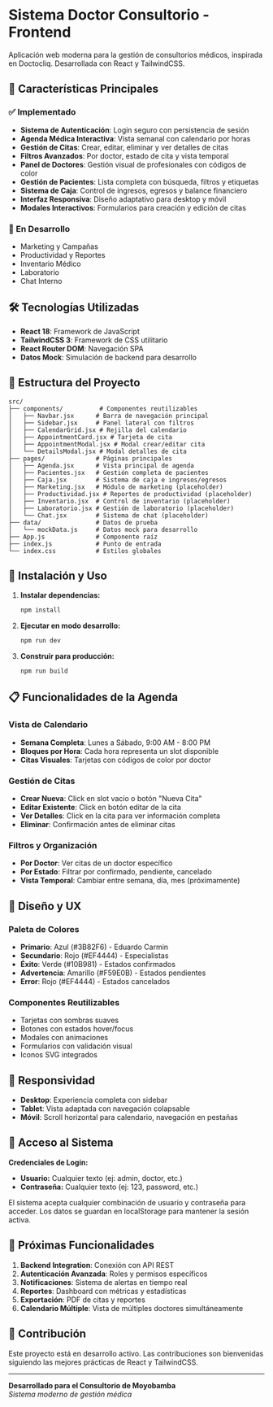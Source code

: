 # Sistema Doctor Consultorio - Frontend

Aplicación web moderna para la gestión de consultorios médicos, inspirada en Doctocliq. Desarrollada con React y TailwindCSS.

## 🚀 Características Principales

### ✅ Implementado
- **Sistema de Autenticación**: Login seguro con persistencia de sesión
- **Agenda Médica Interactiva**: Vista semanal con calendario por horas
- **Gestión de Citas**: Crear, editar, eliminar y ver detalles de citas
- **Filtros Avanzados**: Por doctor, estado de cita y vista temporal
- **Panel de Doctores**: Gestión visual de profesionales con códigos de color
- **Gestión de Pacientes**: Lista completa con búsqueda, filtros y etiquetas
- **Sistema de Caja**: Control de ingresos, egresos y balance financiero
- **Interfaz Responsiva**: Diseño adaptativo para desktop y móvil
- **Modales Interactivos**: Formularios para creación y edición de citas

### 🔄 En Desarrollo
- Marketing y Campañas
- Productividad y Reportes
- Inventario Médico
- Laboratorio
- Chat Interno

## 🛠️ Tecnologías Utilizadas

- **React 18**: Framework de JavaScript
- **TailwindCSS 3**: Framework de CSS utilitario
- **React Router DOM**: Navegación SPA
- **Datos Mock**: Simulación de backend para desarrollo

## 📁 Estructura del Proyecto

```
src/
├── components/          # Componentes reutilizables
│   ├── Navbar.jsx      # Barra de navegación principal
│   ├── Sidebar.jsx     # Panel lateral con filtros
│   ├── CalendarGrid.jsx # Rejilla del calendario
│   ├── AppointmentCard.jsx # Tarjeta de cita
│   ├── AppointmentModal.jsx # Modal crear/editar cita
│   └── DetailsModal.jsx # Modal detalles de cita
├── pages/              # Páginas principales
│   ├── Agenda.jsx      # Vista principal de agenda
│   ├── Pacientes.jsx   # Gestión completa de pacientes
│   ├── Caja.jsx        # Sistema de caja e ingresos/egresos
│   ├── Marketing.jsx   # Módulo de marketing (placeholder)
│   ├── Productividad.jsx # Reportes de productividad (placeholder)
│   ├── Inventario.jsx  # Control de inventario (placeholder)
│   ├── Laboratorio.jsx # Gestión de laboratorio (placeholder)
│   └── Chat.jsx        # Sistema de chat (placeholder)
├── data/               # Datos de prueba
│   └── mockData.js     # Datos mock para desarrollo
├── App.js              # Componente raíz
├── index.js            # Punto de entrada
└── index.css           # Estilos globales
```

## 🚀 Instalación y Uso

1. **Instalar dependencias:**
   ```bash
   npm install
   ```

2. **Ejecutar en modo desarrollo:**
   ```bash
   npm run dev
   ```

3. **Construir para producción:**
   ```bash
   npm run build
   ```

## 📋 Funcionalidades de la Agenda

### Vista de Calendario
- **Semana Completa**: Lunes a Sábado, 9:00 AM - 8:00 PM
- **Bloques por Hora**: Cada hora representa un slot disponible
- **Citas Visuales**: Tarjetas con códigos de color por doctor

### Gestión de Citas
- **Crear Nueva**: Click en slot vacío o botón "Nueva Cita"
- **Editar Existente**: Click en botón editar de la cita
- **Ver Detalles**: Click en la cita para ver información completa
- **Eliminar**: Confirmación antes de eliminar citas

### Filtros y Organización
- **Por Doctor**: Ver citas de un doctor específico
- **Por Estado**: Filtrar por confirmado, pendiente, cancelado
- **Vista Temporal**: Cambiar entre semana, día, mes (próximamente)

## 🎨 Diseño y UX

### Paleta de Colores
- **Primario**: Azul (#3B82F6) - Eduardo Carmin
- **Secundario**: Rojo (#EF4444) - Especialistas
- **Éxito**: Verde (#10B981) - Estados confirmados
- **Advertencia**: Amarillo (#F59E0B) - Estados pendientes
- **Error**: Rojo (#EF4444) - Estados cancelados

### Componentes Reutilizables
- Tarjetas con sombras suaves
- Botones con estados hover/focus
- Modales con animaciones
- Formularios con validación visual
- Iconos SVG integrados

## 📱 Responsividad

- **Desktop**: Experiencia completa con sidebar
- **Tablet**: Vista adaptada con navegación colapsable
- **Móvil**: Scroll horizontal para calendario, navegación en pestañas

## 🔐 **Acceso al Sistema**

**Credenciales de Login:**
- **Usuario:** Cualquier texto (ej: admin, doctor, etc.)
- **Contraseña:** Cualquier texto (ej: 123, password, etc.)

El sistema acepta cualquier combinación de usuario y contraseña para acceder. Los datos se guardan en localStorage para mantener la sesión activa.

## 🔮 Próximas Funcionalidades

1. **Backend Integration**: Conexión con API REST
2. **Autenticación Avanzada**: Roles y permisos específicos
3. **Notificaciones**: Sistema de alertas en tiempo real
4. **Reportes**: Dashboard con métricas y estadísticas
5. **Exportación**: PDF de citas y reportes
6. **Calendario Múltiple**: Vista de múltiples doctores simultáneamente

## 👥 Contribución

Este proyecto está en desarrollo activo. Las contribuciones son bienvenidas siguiendo las mejores prácticas de React y TailwindCSS.

---

**Desarrollado para el Consultorio de Moyobamba**  
*Sistema moderno de gestión médica*

